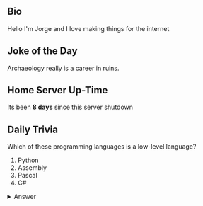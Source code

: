 ## Bio

Hello I'm Jorge and I love making things for the internet

## Joke of the Day

Archaeology really is a career in ruins.

## Home Server Up-Time

Its been **8 days** since this server shutdown


## Daily Trivia

Which of these programming languages is a low-level language?
 1. Python
 2. Assembly
 3. Pascal
 4. C#

<details>
  <summary>Answer</summary>
  Assembly
</details>
